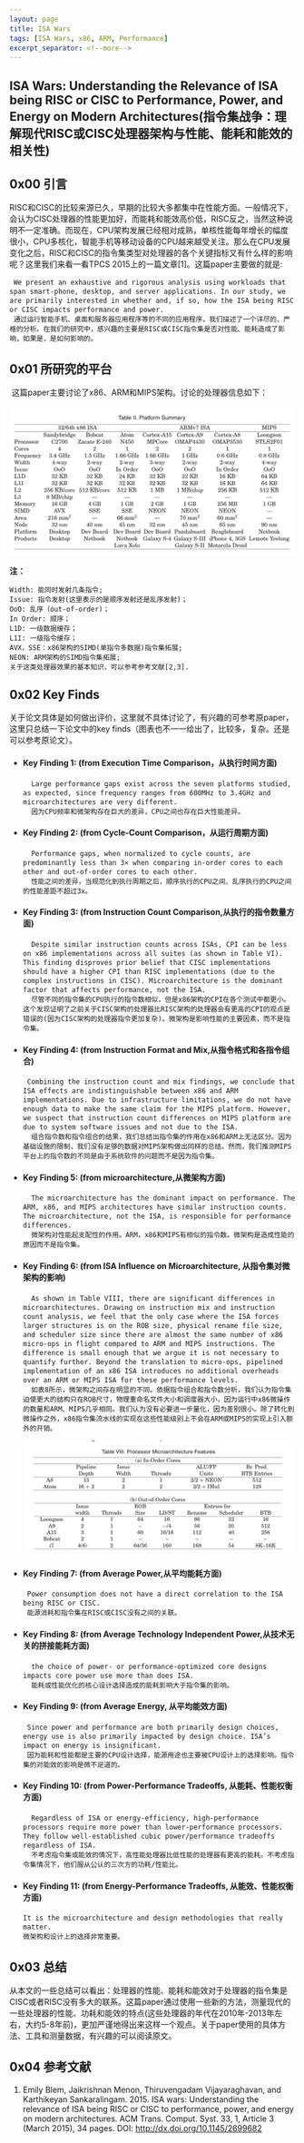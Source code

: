 ```yaml
---
layout: page
title: ISA Wars
tags: [ISA Wars, x86, ARM, Performance]
excerpt_separator: <!--more-->
---
```


## ISA Wars: Understanding the Relevance of ISA being RISC or CISC to Performance, Power, and Energy on Modern Architectures(指令集战争：理解现代RISC或CISC处理器架构与性能、能耗和能效的相关性)

<!--more-->


## 0x00 引言 

   RISC和CISC的比较来源已久，早期的比较大多都集中在性能方面。一般情况下，会认为CISC处理器的性能更加好，而能耗和能效高价低，RISC反之，当然这种说明不一定准确。而现在，CPU架构发展已经相对成熟，单核性能每年增长的幅度很小，CPU多核化，智能手机等移动设备的CPU越来越受关注。那么在CPU发展变化之后，RISC和CISC的指令集类型对处理器的各个关键指标又有什么样的影响呢？这里我们来看一看TPCS 2015上的一篇文章[1]。这篇paper主要做的就是:

```
 We present an exhaustive and rigorous analysis using workloads that span smart-phone, desktop, and server applications. In our study, we are primarily interested in whether and, if so, how the ISA being RISC or CISC impacts performance and power.
 通过运行智能手机、桌面和服务器应用程序等的不同的应用程序，我们描述了一个详尽的、严格的分析。在我们的研究中，感兴趣的主要是RISC或CISC指令集是否对性能、能耗造成了影响，如果是，是如何影响的。
```



## 0x01 所研究的平台

​    这篇paper主要讨论了x86、ARM和MIPS架构。讨论的处理器信息如下：

![ISA-Wars-table-2png](/assets/img/ISA-Wars-table-2png.png)

**注：**

```
Width: 能同时发射几条指令;
Issue: 指令发射(这里表示的是顺序发射还是乱序发射)；
OoO: 乱序（out-of-order)；
In Order: 顺序；
L1D: 一级数据缓存；
L1I: 一级指令缓存；
AVX，SSE：x86架构的SIMD(单指令多数据)指令集拓展;
NEON: ARM架构的SIMD指令集拓展;
关于这类处理器效果的基本知识，可以参考参考文献[2,3].
```



## 0x02 Key Finds

  关于论文具体是如何做出评价，这里就不具体讨论了，有兴趣的可参考原paper，这里只总结一下论文中的key finds（图表也不一一给出了，比较多，复杂。还是可以参考原论文）。

* #### Key Finding 1: (from Execution Time Comparison，从执行时间方面)

  ```
    Large performance gaps exist across the seven platforms studied, as expected, since frequency ranges from 600MHz to 3.4GHz and microarchitectures are very different.
    因为CPU频率和微架构存在巨大的差异，CPU之间也存在巨大性能差异。
  ```

* #### Key Finding 2: (from Cycle-Count Comparison，从运行周期方面) 

  ```
    Performance gaps, when normalized to cycle counts, are predominantly less than 3× when comparing in-order cores to each other and out-of-order cores to each other.
    性能之间的差异，当规范化到执行周期之后，顺序执行的CPU之间、乱序执行的CPU之间的性能差距不超过3x。
  ```

* #### Key Finding 3: (from Instruction Count Comparison,从执行的指令数量方面)

  ```
    Despite similar instruction counts across ISAs, CPI can be less on x86 implementations across all suites (as shown in Table VI). This finding disproves prior belief that CISC implementations should have a higher CPI than RISC implementations (due to the complex instructions in CISC). Microarchitecture is the dominant factor that affects performance, not the ISA.
    尽管不同的指令集的CPU执行的指令数相似，但是x86架构的CPI在各个测试中都更小。这个发现证明了之前关于CISC架构的处理器比RISC架构的处理器会有更高的CPI的观点是错误的(因为CISC架构的处理器指令更加复杂)。微架构是影响性能的主要因素，而不是指令集。
  ```

* #### Key Finding 4: (from Instruction Format and Mix,从指令格式和各指令组合)

  ```
   Combining the instruction count and mix findings, we conclude that ISA effects are indistinguishable between x86 and ARM implementations. Due to infrastructure limitations, we do not have enough data to make the same claim for the MIPS platform. However, we suspect that instruction count differences on MIPS platform are due to system software issues and not due to the ISA.
    组合指令数和指令组合的结果，我们总结出指令集的作用在x86和ARM上无法区分。因为基础设施的限制，我们没有足够的数据对MIPS架构做出同样的总结。然而，我们推测MIPS平台上的指令数的不同是由于系统软件的问题而不是因为指令集。
  ```

* #### Key Finding 5: (from microarchitecture,从微架构方面)

  ```
    The microarchitecture has the dominant impact on performance. The ARM, x86, and MIPS architectures have similar instruction counts. The microarchitecture, not the ISA, is responsible for performance differences.
    微架构对性能起支配性的作用。ARM，x86和MIPS有相似的指令数。微架构是造成性能的原因而不是指令集。
  ```

* #### Key Finding 6: (from ISA Influence on Microarchitecture, 从指令集对微架构的影响)

  ```
    As shown in Table VIII, there are significant differences in microarchitectures. Drawing on instruction mix and instruction count analysis, we feel that the only case where the ISA forces larger structures is on the ROB size, physical rename file size, and scheduler size since there are almost the same number of x86 micro-ops in flight compared to ARM and MIPS instructions. The difference is small enough that we argue it is not necessary to quantify further. Beyond the translation to micro-ops, pipelined implementation of an x86 ISA introduces no additional overheads over an ARM or MIPS ISA for these performance levels.
    如表8所示，微架构之间存在明显的不同。依据指令组合和指令数分析，我们认为指令集迫使更大的结构只在ROB尺寸，物理重命名文件大小和调度器大小，因为运行中x86微操作的数量和ARM、MIPS几乎相同。我们认为没有必要进一步量化，因为差别很小。除了转化到微操作之外，x86指令集流水线的实现在这些性能级别上不会在ARM或MIPS的实现上引入额外的开销。
  ```

  ![ISA-Wars-table-8](/assets/img/ISA-Wars-table-8.png)

  

* #### Key Finding 7: (from Average Power,从平均能耗方面)

  ```
   Power consumption does not have a direct correlation to the ISA being RISC or CISC.
   能源消耗和指令集在RISC或CISC没有之间的关联。
  ```

* #### Key Finding 8: (from Average Technology Independent Power,从技术无关的拼接能耗方面)

  ```
    the choice of power- or performance-optimized core designs impacts core power use more than does ISA.
    能耗或性能优化的核心设计选择造成的能耗影响大于指令集的影响。
  ```

* #### Key Finding 9: (from  Average Energy, 从平均能效方面)

  ```
   Since power and performance are both primarily design choices, energy use is also primarily impacted by design choice. ISA’s impact on energy is insignificant.
   因为能耗和性能都是主要的CPU设计选择，能源用途也主要被CPU设计上的选择影响。指令集的对能效的影响是微不足道的。
  ```

* #### Key Finding 10: (from Power-Performance Tradeoffs, 从能耗、性能权衡方面)

  ```
    Regardless of ISA or energy-efficiency, high-performance processors require more power than lower-performance processors. They follow well-established cubic power/performance tradeoffs regardless of ISA.
    不考虑指令集或能效的情况下，高性能处理器比低性能的处理器有更高的能耗。不考虑指令集情况下，他们服从公认的三次方的功耗/性能比。
  ```

* #### Key Finding 11: (from Energy-Performance Tradeoffs, 从能效、性能权衡方面)

  ```
  It is the microarchitecture and design methodologies that really matter.
  微架构和设计上的选择非常重要。
  ```

  

## 0x03 总结

​    从本文的一些总结可以看出：处理器的性能、能耗和能效对于处理器的指令集是CISC或者RISC没有多大的联系。这篇paper通过使用一些新的方法，测量现代的一些处理器的性能、功耗和能效的特点(这些处理器的年代在2010年-2013年左右，大约5-8年前)，更加严谨地得出来这样一个观点。关于paper使用的具体方法、工具和测量数据，有兴趣的可以阅读原文。



## 0x04 参考文献

1. Emily Blem, Jaikrishnan Menon, Thiruvengadam Vijayaraghavan, and Karthikeyan Sankaralingam. 2015. ISA wars: Understanding the relevance of ISA being RISC or CISC to performance, power, and energy on modern architectures. ACM Trans. Comput. Syst. 33, 1, Article 3 (March 2015), 34 pages.  DOI: http://dx.doi.org/10.1145/2699682 

   
